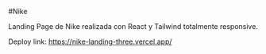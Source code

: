 #Nike

Landing Page de Nike realizada con React y Tailwind totalmente responsive.

Deploy link: https://nike-landing-three.vercel.app/



